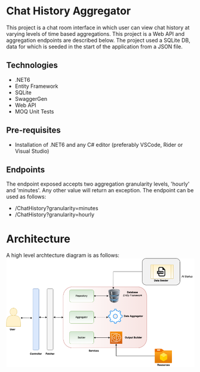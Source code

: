 # Chat History Aggregator

This project is a chat room interface in which user can view chat history at varying levels of time based aggregations. This project is a Web API and aggregation endpoints are described below. The project used a SQLite DB, data for which is seeded in the start of the application from a JSON file. 

## Technologies 
- .NET6 
- Entity Framework 
- SQLite 
- SwaggerGen
- Web API
- MOQ Unit Tests

## Pre-requisites
- Installation of .NET6 and any C# editor (preferably VSCode, Rider or Visual Studio)

## Endpoints
The endpoint exposed accepts two aggregation granularity levels, 'hourly' and 'minutes'. Any other value will return an exception. The endpoint can be used as follows: 

- /ChatHistory?granularity=minutes
- /ChatHistory?granularity=hourly

# Architecture
A high level archtecture diagram is as follows: 
![alt text](https://github.com/SyedShahbaz/chat-history-aggregator/blob/master/Architecture.png?raw=true)
